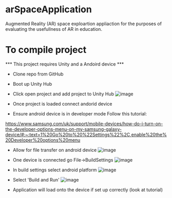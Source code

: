 # arSpaceApplication

Augmented Reality (AR) space exploartion appliaction for the purposes of evaluating the usefullness of AR in education.

# To compile project

*** This project requires Unity and a Andoird device ***

- Clone repo from GitHub
- Boot up Unity Hub
- Click open project and add project to Unity Hub
![image](https://user-images.githubusercontent.com/79984646/167518072-4c37b5bf-8e41-42b3-96b9-373727ed28c1.png)

- Once project is loaded connect andorid device
- Ensure android device is in developer mode Follow this tutorial: 

https://www.samsung.com/uk/support/mobile-devices/how-do-i-turn-on-the-developer-options-menu-on-my-samsung-galaxy-device/#:~:text=1%20Go%20to%20%22Settings%22%2C,enable%20the%20Developer%20options%20menu

- Allow for file transfer on android device
![image](https://user-images.githubusercontent.com/79984646/167518149-99cbb40c-bfd8-455f-a4b9-a65b728b591d.png)

- One device is connected go File->BuildSettings
![image](https://user-images.githubusercontent.com/79984646/167518183-c9221ccc-2b09-4df3-9767-9eb08725941d.png)

- In build settings select android platform
![image](https://user-images.githubusercontent.com/79984646/167518208-c8089ad9-29da-499c-9b01-27123f77b3f2.png)

- Select 'Build and Run'
![image](https://user-images.githubusercontent.com/79984646/167518236-3b02c596-1c54-4be9-ab09-a52e1535a892.png)

- Application will load onto the device if set up correctly (look at tutorial)
